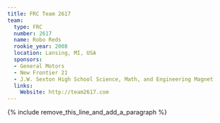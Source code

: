 ```yaml
---
title: FRC Team 2617
team:
  type: FRC
  number: 2617
  name: Robo Reds
  rookie_year: 2008
  location: Lansing, MI, USA
  sponsors:
  - General Motors
  - New Frontier 21
  - J.W. Sexton High School Science, Math, and Engineering Magnet
  links:
    Website: http://team2617.com
---
```


{% include remove_this_line_and_add_a_paragraph %}